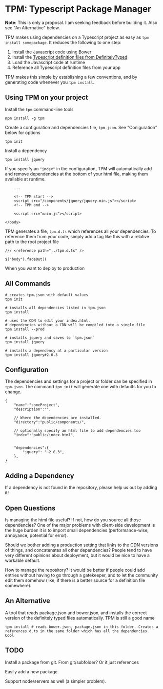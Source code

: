 TPM: Typescript Package Manager
===============================

**Note:** This is only a proposal. I am seeking feedback before building it. Also see "An Alternative" below.

TPM makes using dependencies on a Typescript project as easy as `tpm install somepackage`. It reduces the following to one step:

1. Install the Javascript code using [Bower][bower]
2. Install the [Typescript definition files from DefinitelyTyped][definitelyTyped]
3. Load the Javascript code at runtime
4. Reference all Typescript definition files from your app

TPM makes this simple by establishing a few conventions, and by generating code whenever you `tpm install`.

Using TPM on your project
-------------------------

Install the `tpm` command-line tools
    
    npm install -g tpm

Create a configuration and dependencies file, `tpm.json`. See "Coniguration" below for options

    tpm init

Install a dependency

    tpm install jquery

If you specify an `"index"` in the configuration, TPM will automatically add and remove dependencies at the bottom of your html file, making them available at runtime. 

        ...

        <!-- TPM start -->
        <script src="/components/jquery/jquery.min.js"></script>
        <!-- TPM end -->

        <script src="main.js"></script>

    </body>
    
TPM generates a file, `tpm.d.ts` which references all your dependencies. To reference them from your code, simply add a tag like this with a relative path to the root project file

    /// <reference path="../tpm.d.ts" />

    $("body").fadeOut()

When you want to deploy to production
    


All Commands
------------

    # creates tpm.json with default values
    tpm init                    

    # installs all dependencies listed in tpm.json
    tpm install                 

    # uses the CDN to edit your index.html. 
    # dependencies without a CDN will be compiled into a single file
    tpm install --prod          

    # installs jquery and saves to `tpm.json`
    tpm install jquery          

    # installs a dependency at a particular version 
    tpm install jquery#2.0.3    


Configuration
-------------

The dependencies and settings for a project or folder can be specified in `tpm.json`. The command `tpm init` will generate one with defaults for you to change. 

    {
        "name":"someProject",
        "description":"",

        // Where the dependencies are installed. 
        "directory":"public/components/",

        // optionally specify an html file to add dependencies too
        "index":"public/index.html",


        "dependencies":{
            "jquery": "~2.0.3",
        },
    }

Adding a Dependency
-------------------

If a dependency is not found in the repository, please help us out by adding it! 


Open Questions
--------------

Is managing the html file useful? If not, how do you source all those dependencies? One of the major problems with client-side development is the huge burden it is to import small dependencies (performance-wise, annoyance, potential for error).

Should we bother adding a production setting that links to the CDN versions of things, and concatenates all other dependencies? People tend to have very different opinions about deployment, but it would be nice to have a workable default. 

How to manage the repository? It would be better if people could add entries without having to go through a gatekeeper, and to let the community edit them somehow (like, if there is a better source for a definition file somewhere).

An Alternative
--------------

A tool that reads package.json and bower.json, and installs the correct version of the definitely typed files automatically. TPM is still a good name
    
    tpm install # reads bower.json, package.json in this folder. Creates a references.d.ts in the same folder which has all the dependencies. Cool

TODO
----

Install a package from git. From git/subfolder? Or it just references 

Easily add a new package. 

Support node/servers as well (a simpler problem).

[typescript]: http://typescriptlang.org/
[definitelyTyped]: https://github.com/borisyankov/DefinitelyTyped
[bower]: http://bower.io/
[npm]: https://npmjs.org/
